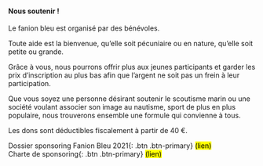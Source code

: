 #### Nous soutenir !

Le fanion bleu est organisé par des bénévoles.

Toute aide est la bienvenue, qu’elle soit pécuniaire ou en nature, qu’elle soit petite ou grande. 

Grâce à vous, nous pourrons offrir plus aux jeunes participants et garder les prix d’inscription
au plus bas afin que l’argent ne soit pas un frein à leur participation.

Que vous soyez une personne désirant soutenir le scoutisme marin ou une société voulant associer son image au nautisme,
sport de plus en plus populaire, nous trouverons ensemble une formule qui convienne à tous.

Les dons sont déductibles fiscalement à partir de 40 €.

<a>Dossier sponsoring Fanion Bleu 2021</a>{: .btn .btn-primary} <mark>(lien)</mark>  
<a>Charte de sponsoring</a>{: .btn .btn-primary} <mark>(lien)</mark>
